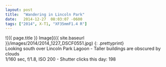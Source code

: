 ```yaml
---
layout: post
title:  "Wandering in Lincoln Park"
date:   2014-12-27  08:03:07 -0600
tags: ["2014", X-T1, "XF35mmF1.4 R"]
---
```

![{{ page.title }} Image]({{ site.baseurl }}/images/2014/2014_1227_DSCF0551.jpg)
{: .prettyprint}  
Looking south over Lincoln Park Lagoon - Taller buildings are obscured by clouds  
1/160 sec, f/1.8, ISO 200 - Shutter clicks this day: 198